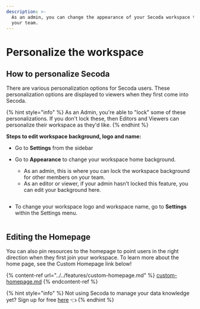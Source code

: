 ```yaml
---
description: >-
  As an admin, you can change the appearance of your Secoda workspace to suit
  your team.
---
```


# Personalize the workspace

## **How to personalize Secoda** <a href="#h_3a4bfd6458" id="h_3a4bfd6458"></a>

There are various personalization options for Secoda users. These personalization options are displayed to viewers when they first come into Secoda.&#x20;

{% hint style="info" %}
As an Admin, you're able to "lock" some of these personalizations. If you don't lock these, then Editors and Viewers can personalize their workspace as they'd like.&#x20;
{% endhint %}

**Steps to edit workspace background, logo and name:**&#x20;

* Go to **Settings** from the sidebar
*   Go to **Appearance** to change your workspace home background.&#x20;

    * As an admin, this is where you can lock the workspace background for other members on your team.&#x20;
    * As an editor or viewer, if your admin hasn't locked this feature, you can edit your background here.&#x20;



    <figure><img src="https://secoda-public-media-assets.s3.amazonaws.com/Screenshot 2023-05-30 at 3.06.50 PM.png" alt=""><figcaption></figcaption></figure>
* To change your workspace logo and workspace name, go to **Settings** within the Settings menu.&#x20;

<figure><img src="https://secoda-public-media-assets.s3.amazonaws.com/Screenshot 2023-05-30 at 3.08.27 PM.png" alt=""><figcaption></figcaption></figure>

## Editing the Homepage&#x20;

You can also pin resources to the homepage to point users in the right direction when they first join your workspace. To learn more about the home page, see the Custom Homepage link below!

{% content-ref url="../../features/custom-homepage.md" %}
[custom-homepage.md](../../features/custom-homepage.md)
{% endcontent-ref %}

{% hint style="info" %}
Not using Secoda to manage your data knowledge yet? Sign up for free [here](https://app.secoda.co) 👈
{% endhint %}

